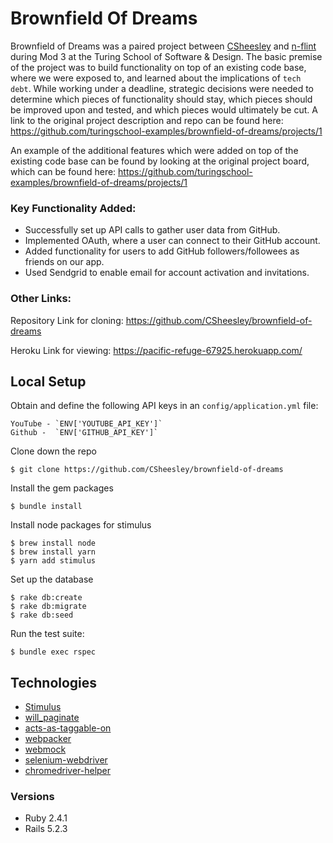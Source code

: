 # Brownfield Of Dreams

Brownfield of Dreams was a paired project between [CSheesley](https://github.com/CSheesley) and [n-flint](https://github.com/n-flint) during Mod 3 at the Turing School of Software & Design. The basic premise of the project was to build functionality on top of an existing code base, where we were exposed to, and learned about the implications of `tech debt`. While working under a deadline, strategic decisions were needed to determine which pieces of functionality should stay, which pieces should be improved upon and tested, and which pieces would ultimately be cut. A link to the original project description and repo can be found here: https://github.com/turingschool-examples/brownfield-of-dreams/projects/1

An example of the additional features which were added on top of the existing code base can be found by looking at the original project board, which can be found here: https://github.com/turingschool-examples/brownfield-of-dreams/projects/1

### Key Functionality Added:

- Successfully set up API calls to gather user data from GitHub.
- Implemented OAuth, where a user can connect to their GitHub account.
- Added functionality for users to add GitHub followers/followees as friends on our app.
- Used Sendgrid to enable email for account activation and invitations.

### Other Links:

Repository Link for cloning: https://github.com/CSheesley/brownfield-of-dreams

Heroku Link for viewing: https://pacific-refuge-67925.herokuapp.com/

## Local Setup

Obtain and define the following API keys in an `config/application.yml` file:
  ```
  YouTube - `ENV['YOUTUBE_API_KEY']`
  Github -  `ENV['GITHUB_API_KEY']`
  ```

Clone down the repo
```
$ git clone https://github.com/CSheesley/brownfield-of-dreams
```

Install the gem packages
```
$ bundle install
```

Install node packages for stimulus
```
$ brew install node
$ brew install yarn
$ yarn add stimulus
```

Set up the database
```
$ rake db:create
$ rake db:migrate
$ rake db:seed
```

Run the test suite:
```
$ bundle exec rspec
```

## Technologies
* [Stimulus](https://github.com/stimulusjs/stimulus)
* [will_paginate](https://github.com/mislav/will_paginate)
* [acts-as-taggable-on](https://github.com/mbleigh/acts-as-taggable-on)
* [webpacker](https://github.com/rails/webpacker)
* [webmock](https://github.com/webmock/webmock)
* [selenium-webdriver](https://www.seleniumhq.org/docs/03_webdriver.jsp)
* [chromedriver-helper](http://chromedriver.chromium.org/)

### Versions
* Ruby 2.4.1
* Rails 5.2.3
